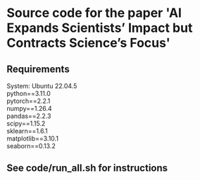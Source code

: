# Source code for the paper 'AI Expands Scientists’ Impact but Contracts Science’s Focus'

## Requirements
System: Ubuntu 22.04.5\
python==3.11.0\
pytorch==2.2.1\
numpy==1.26.4\
pandas==2.2.3\
scipy==1.15.2\
sklearn==1.6.1\
matplotlib==3.10.1\
seaborn==0.13.2

## See code/run_all.sh for instructions
